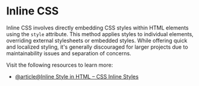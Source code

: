 # Inline CSS

Inline CSS involves directly embedding CSS styles within HTML elements using the `style` attribute. This method applies styles to individual elements, overriding external stylesheets or embedded styles. While offering quick and localized styling, it's generally discouraged for larger projects due to maintainability issues and separation of concerns.

Visit the following resources to learn more:

- [@article@Inline Style in HTML – CSS Inline Styles](https://www.freecodecamp.org/news/inline-style-in-html/)